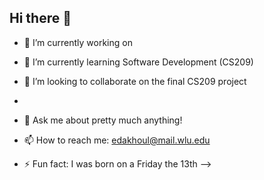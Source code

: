 ## Hi there 👋

- 🔭 I’m currently working on 
- 🌱 I’m currently learning Software Development (CS209)
- 👯 I’m looking to collaborate on the final CS209 project
- 
- 💬 Ask me about pretty much anything!
- 📫 How to reach me: edakhoul@mail.wlu.edu

- ⚡ Fun fact: I was born on a Friday the 13th 
-->
